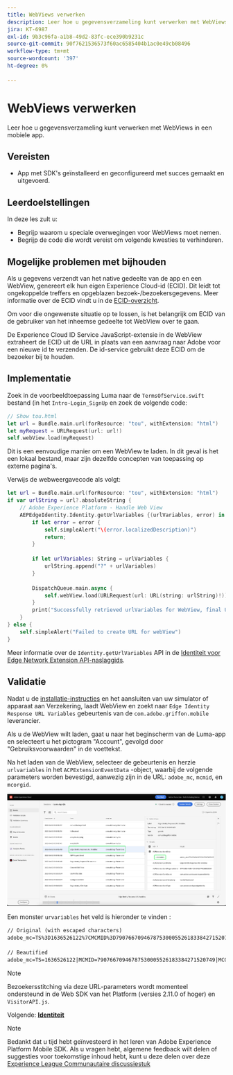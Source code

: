 ```yaml
---
title: WebViews verwerken
description: Leer hoe u gegevensverzameling kunt verwerken met WebViews in een mobiele app.
jira: KT-6987
exl-id: 9b3c96fa-a1b8-49d2-83fc-ece390b9231c
source-git-commit: 90f7621536573f60ac6585404b1ac0e49cb08496
workflow-type: tm+mt
source-wordcount: '397'
ht-degree: 0%

---
```


# WebViews verwerken

Leer hoe u gegevensverzameling kunt verwerken met WebViews in een mobiele app.

## Vereisten

* App met SDK&#39;s geïnstalleerd en geconfigureerd met succes gemaakt en uitgevoerd.

## Leerdoelstellingen

In deze les zult u:

* Begrijp waarom u speciale overwegingen voor WebViews moet nemen.
* Begrijp de code die wordt vereist om volgende kwesties te verhinderen.

## Mogelijke problemen met bijhouden

Als u gegevens verzendt van het native gedeelte van de app en een WebView, genereert elk hun eigen Experience Cloud-id (ECID). Dit leidt tot ongekoppelde treffers en opgeblazen bezoek-/bezoekersgegevens. Meer informatie over de ECID vindt u in de [ECID-overzicht](https://experienceleague.adobe.com/docs/experience-platform/identity/ecid.html?lang=en).

Om voor die ongewenste situatie op te lossen, is het belangrijk om ECID van de gebruiker van het inheemse gedeelte tot WebView over te gaan.

De Experience Cloud ID Service JavaScript-extensie in de WebView extraheert de ECID uit de URL in plaats van een aanvraag naar Adobe voor een nieuwe id te verzenden. De id-service gebruikt deze ECID om de bezoeker bij te houden.

## Implementatie

Zoek in de voorbeeldtoepassing Luma naar de `TermsOfService.swift` bestand (in het `Intro-Login_SignUp` en zoek de volgende code:

```swift
// Show tou.html
let url = Bundle.main.url(forResource: "tou", withExtension: "html")
let myRequest = URLRequest(url: url!)
self.webView.load(myRequest)
```

Dit is een eenvoudige manier om een WebView te laden. In dit geval is het een lokaal bestand, maar zijn dezelfde concepten van toepassing op externe pagina&#39;s.

Verwijs de webweergavecode als volgt:

```swift
let url = Bundle.main.url(forResource: "tou", withExtension: "html")
if var urlString = url?.absoluteString {
    // Adobe Experience Platform - Handle Web View
    AEPEdgeIdentity.Identity.getUrlVariables {(urlVariables, error) in
        if let error = error {
            self.simpleAlert("\(error.localizedDescription)")
            return;
        }

        if let urlVariables: String = urlVariables {
            urlString.append("?" + urlVariables)
        }

        DispatchQueue.main.async {
            self.webView.load(URLRequest(url: URL(string: urlString)!))
        }
        print("Successfully retrieved urlVariables for WebView, final URL: \(urlString)")
    }
} else {
    self.simpleAlert("Failed to create URL for webView")
}
```

Meer informatie over de `Identity.getUrlVariables` API in de [Identiteit voor Edge Network Extension API-naslaggids](https://developer.adobe.com/client-sdks/documentation/identity-for-edge-network/api-reference/#geturlvariables).

## Validatie

Nadat u de [installatie-instructies](assurance.md) en het aansluiten van uw simulator of apparaat aan Verzekering, laadt WebView en zoekt naar `Edge Identity Response URL Variables` gebeurtenis van de `com.adobe.griffon.mobile` leverancier.

Als u de WebView wilt laden, gaat u naar het beginscherm van de Luma-app en selecteert u het pictogram &quot;Account&quot;, gevolgd door &quot;Gebruiksvoorwaarden&quot; in de voettekst.

Na het laden van de WebView, selecteer de gebeurtenis en herzie `urlvariables` in het `ACPExtensionEventData` -object, waarbij de volgende parameters worden bevestigd, aanwezig zijn in de URL: `adobe_mc`, `mcmid`, en `mcorgid`.

![webweergave valideren](assets/mobile-webview-validation.png)

Een monster `urvariables` het veld is hieronder te vinden :

```html
// Original (with escaped characters)
adobe_mc=TS%3D1636526122%7CMCMID%3D79076670946787530005526183384271520749%7CMCORGID%3D7ABB3E6A5A7491460A495D61%40AdobeOrg

// Beautified
adobe_mc=TS=1636526122|MCMID=79076670946787530005526183384271520749|MCORGID=7ABB3E6A5A7491460A495D61@AdobeOrg
```

>[!NOTE]
>
>Bezoekersstitching via deze URL-parameters wordt momenteel ondersteund in de Web SDK van het Platform (versies 2.11.0 of hoger) en `VisitorAPI.js`.


Volgende: **[Identiteit](identity.md)**

>[!NOTE]
>
>Bedankt dat u tijd hebt geïnvesteerd in het leren van Adobe Experience Platform Mobile SDK. Als u vragen hebt, algemene feedback wilt delen of suggesties voor toekomstige inhoud hebt, kunt u deze delen over deze [Experience League Communautaire discussiestuk](https://experienceleaguecommunities.adobe.com/t5/adobe-experience-platform-launch/tutorial-discussion-implement-adobe-experience-cloud-in-mobile/td-p/443796)